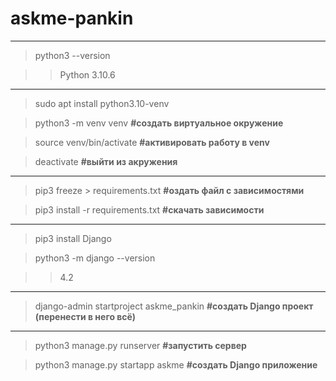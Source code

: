 # askme-pankin

----
>python3 --version

>>Python 3.10.6
----
>sudo apt install python3.10-venv

>python3 -m venv venv __#создать виртуальное окружение__

>source venv/bin/activate __#активировать работу в venv__

>deactivate __#выйти из акружения__
----
>pip3 freeze > requirements.txt __#оздать файл с зависимостями__

>pip3 install -r requirements.txt __#скачать зависимости__
----
>pip3 install Django

>python3 -m django --version

>>4.2
----
>django-admin startproject askme_pankin __#создать Django проект (перенести в него всё)__
----
>python3 manage.py runserver __#запустить сервер__

>python3 manage.py startapp askme __#cоздать Django  приложение__






